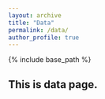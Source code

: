 ```yaml
---
layout: archive
title: "Data"
permalink: /data/
author_profile: true
---
```


{% include base_path %}

## This is data page.